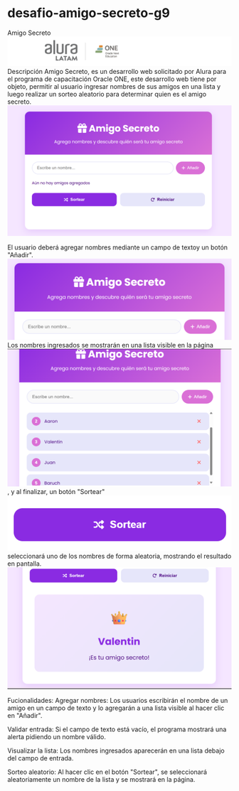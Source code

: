<h1> desafio-amigo-secreto-g9</h1>

Amigo Secreto
![Descripción de la imagen](./img-md/header.png)
Descripción
Amigo Secreto, es un desarrollo web solicitado por Alura para el programa de capacitación Oracle ONE, este desarrollo web tiene por objeto, permitir al usuario ingresar nombres de sus amigos en una lista y luego realizar un sorteo aleatorio para determinar quien es el amigo secreto.
![Interfaz principal](./img-md/principal.png.png)

El usuario deberá agregar nombres mediante un campo de textoy un botón "Añadir".
![Descripción de la imagen](./img-md/input.png)
Los nombres ingresados se mostrarán en una lista visible en la página
![Descripción de la imagen](./img-md/listado.png), y al finalizar, un botón "Sortear" ![Descripción de la imagen](./img-md/boton-sortear.png) seleccionará uno de los nombres de forma aleatoria, mostrando el resultado en pantalla.![Descripción de la imagen](./img-md/resultadosorteo-estuamigosecreto.png)


Fucionalidades:
Agregar nombres: Los usuarios escribirán el nombre de un amigo en un campo de texto y lo agregarán a una lista visible al hacer clic en "Añadir".

Validar entrada: Si el campo de texto está vacío, el programa mostrará una alerta pidiendo un nombre válido.

Visualizar la lista: Los nombres ingresados aparecerán en una lista debajo del campo de entrada.

Sorteo aleatorio: Al hacer clic en el botón "Sortear", se seleccionará aleatoriamente un nombre de la lista y se mostrará en la página.
